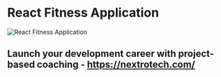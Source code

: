 # React Fitness Application

![React Fitness Application](http://mamunport.com/)

## Launch your development career with project-based coaching - https://nextrotech.com/
